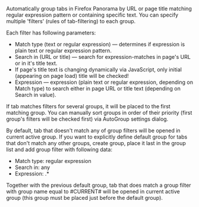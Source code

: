 Automatically group tabs in Firefox Panorama by URL or page title matching regular expression pattern or containing specific text. 
You can specify multiple 'filters' (rules of tab-filtering) to each group.

Each filter has following parameters:

 - Match type (text or regular expression) — determines if expression is plain text or regular expression pattern.
 - Search in (URL or title) — search for expression-matches in page's URL or in it's title text.
 - If page's title text is changing dynamically via JavaScript, only initial (appearing on page load) title will be checked!
 - Expression — expression (plain text or regular expression, depending on Match type) to search either in page URL or title text (depending on Search in value).

If tab matches filters for several groups, it will be placed to the first matching group.
You can manually sort groups in order of their priority (first group's filters will be checked first) via AutoGroup settings dialog.

By default, tab that doesn't match any of group filters will be opened in current active group.
If you want to explicitly define default group for tabs that don't match any other groups, create group, place it last in the group list and add group filter with following data:

 - Match type: regular expression
 - Search in: any
 - Expression: .* 

Together with the previous default group, tab that does match a group filter with group name equal to #CURRENT# will be opened in current active group (this group must be placed just before the default group).
